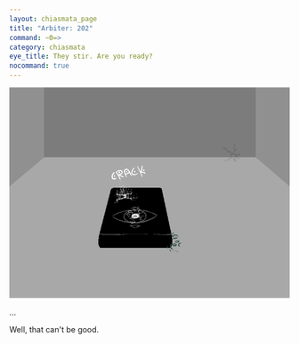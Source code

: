 ```yaml
---
layout: chiasmata_page
title: "Arbiter: 202"
command: ~Θ=>
category: chiasmata
eye_title: They stir. Are you ready?
nocommand: true
---
```


![202](/chiasmata/images/narrative/201.png)

...

Well, that can't be good.